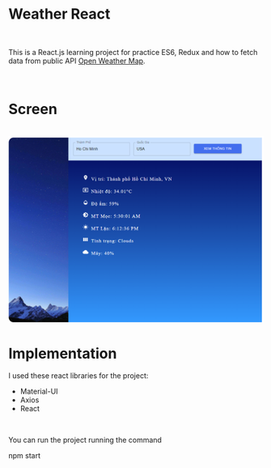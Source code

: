 <h1>Weather React </h1> <br>
<p>This is a React.js learning project for practice ES6, Redux and how to fetch data from public API <a href="https://openweathermap.org/">Open Weather Map</a>.</p>
<br>

<h1> Screen </h1> <br>
<img src="screen.PNG" />
 <br> 
 <h1> Implementation </h1>
 
 I used these react libraries for the project:
 <ul>
  <li> Material-UI</li>
  <li> Axios</li>
  <li> React</li>
</ul> <br>

<p>You can run the project running the command </p>
npm start



